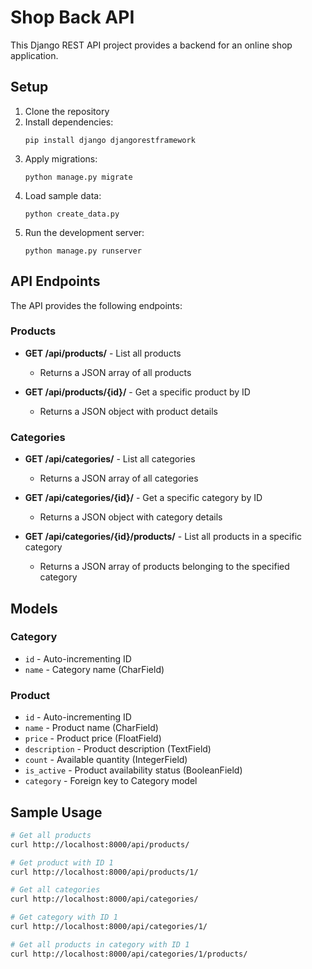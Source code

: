 # Shop Back API

This Django REST API project provides a backend for an online shop application.

## Setup

1. Clone the repository
2. Install dependencies:
   ```
   pip install django djangorestframework
   ```
3. Apply migrations:
   ```
   python manage.py migrate
   ```
4. Load sample data:
   ```
   python create_data.py
   ```
5. Run the development server:
   ```
   python manage.py runserver
   ```

## API Endpoints

The API provides the following endpoints:

### Products

- **GET /api/products/** - List all products
  - Returns a JSON array of all products

- **GET /api/products/{id}/** - Get a specific product by ID
  - Returns a JSON object with product details

### Categories

- **GET /api/categories/** - List all categories
  - Returns a JSON array of all categories

- **GET /api/categories/{id}/** - Get a specific category by ID
  - Returns a JSON object with category details

- **GET /api/categories/{id}/products/** - List all products in a specific category
  - Returns a JSON array of products belonging to the specified category

## Models

### Category
- `id` - Auto-incrementing ID
- `name` - Category name (CharField)

### Product
- `id` - Auto-incrementing ID
- `name` - Product name (CharField)
- `price` - Product price (FloatField)
- `description` - Product description (TextField)
- `count` - Available quantity (IntegerField)
- `is_active` - Product availability status (BooleanField)
- `category` - Foreign key to Category model

## Sample Usage

```bash
# Get all products
curl http://localhost:8000/api/products/

# Get product with ID 1
curl http://localhost:8000/api/products/1/

# Get all categories
curl http://localhost:8000/api/categories/

# Get category with ID 1
curl http://localhost:8000/api/categories/1/

# Get all products in category with ID 1
curl http://localhost:8000/api/categories/1/products/
``` 